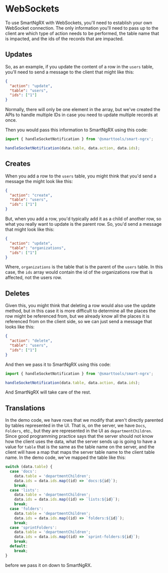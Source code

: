 # WebSockets

To use SmartNgRX with WebSockets, you'll need to establish your own WebSocket connection. The only information you'll need to pass up to the client are which type of action needs to be performed, the table name that is impacted, and the ids of the records that are impacted.

## Updates

So, as an example, if you update the content of a row in the `users` table, you'll need to send a message to the client that might like this:

```json
{
  "action": "update",
  "table": "users",
  "ids": ["1"]
}
```

Normally, there will only be one element in the array, but we've created the APIs to handle multiple IDs in case you need to update multiple records at once.

Then you would pass this information to SmartNgRX using this code:

```typescript
import { handleSocketNotification } from '@smarttools/smart-ngrx';

handleSocketNotification(data.table, data.action, data.ids);
```

## Creates

When you add a row to the `users` table, you might think that you'd send a message the might look like this:

```json
{
  "action": "create",
  "table": "users",
  "ids": ["1"]
}
```

But, when you add a row, you'd typically add it as a child of another row, so what you really want to update is the parent row. So, you'd send a message that might look like this:

```json
{
  "action": "update",
  "table": "organizations",
  "ids": ["1"]
}
```

Where, `organizations` is the table that is the parent of the `users` table. In this case, the `ids` array would contain the id of the organizations row that is affected, not the users row.

## Deletes

Given this, you might think that deleting a row would also use the update method, but in this case it is more difficult to determine all the places the row might be referenced from, but we already know all the places it is referenced from on the client side, so we can just send a message that looks like this:

```json
{
  "action": "delete",
  "table": "users",
  "ids": ["1"]
}
```

And then we pass it to SmartNgRX using this code:

```typescript
import { handleSocketNotification } from '@smarttools/smart-ngrx';

handleSocketNotification(data.table, data.action, data.ids);
```

And SmartNgRX will take care of the rest.

## Translations

In the demo code, we have rows that we modify that aren't directly parented by tables represented in the UI. That is, on the server, we have `Docs`, `Folders`, etc., but they are represented in the UI as `departmentChildren`. Since good programming practice says that the server should not know how the client uses the data, what the server sends up is going to have a value for `table` that is the same as the table name on the server, and the client will have a map that maps the server table name to the client table name. In the demo code, we've mapped the table like this:

```typescript
switch (data.table) {
  case 'docs':
    data.table = 'departmentChildren';
    data.ids = data.ids.map((id) => `docs:${id}`);
    break;
  case 'lists':
    data.table = 'departmentChildren';
    data.ids = data.ids.map((id) => `lists:${id}`);
    break;
  case 'folders':
    data.table = 'departmentChildren';
    data.ids = data.ids.map((id) => `folders:${id}`);
    break;
  case 'sprintFolders':
    data.table = 'departmentChildren';
    data.ids = data.ids.map((id) => `sprint-folders:${id}`);
    break;
  default:
    break;
}
```

before we pass it on down to SmartNgRX.
